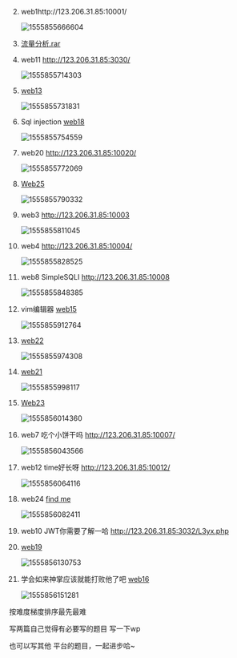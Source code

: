 2. web1http://123.206.31.85:10001/

   ![1555855666604](/img/1555855666604.png)

3. [流量分析.rar]( https://new.bugku.com/upload/流量分析.rar)

   

4. web11 http://123.206.31.85:3030/

   ![1555855714303](img/1555855714303.png)

5. [web13](  http://123.206.31.85:10013/)

   ![1555855731831](img/1555855731831.png)

6. Sql injection  [web18](  http://123.206.31.85:10018/)

   ![1555855754559](/img/1555855754559.png)

7. web20  http://123.206.31.85:10020/

   ![1555855772069](img/1555855772069.png)

8. [Web25](  http://123.206.31.85:10025/)

   ![1555855790332](img/1555855790332.png)

9. web3 http://123.206.31.85:10003

   ![1555855811045](img/1555855811045.png)

10. web4 http://123.206.31.85:10004/

    ![1555855828525](img/1555855828525.png)

11. web8  SimpleSQLI     http://123.206.31.85:10008

    ![1555855848385](img/1555855848385.png)

12. vim编辑器 [web15](  http://123.206.31.85:10015/)

    ![1555855912764](img/1555855912764.png)

13. [web22](  http://123.206.31.85:10022)

    ![1555855974308](img/1555855974308.png)

14. [web21]( http://123.206.31.85:10021/)

    ![1555855998117](img/1555855998117.png)

15. [Web23]( http://123.206.31.85:10023/)

    ![1555856014360](img/1555856014360.png)

16. web7 吃个小饼干吗  http://123.206.31.85:10007/

    ![1555856043566](img/1555856043566.png)

17. web12 time好长呀 http://123.206.31.85:10012/

    ![1555856064116](img/1555856064116.png)

18. web24 [  find me]( http://123.206.31.85:10024/)

    ![1555856082411](img/1555856082411.png)

19. web10 JWT你需要了解一哈  http://123.206.31.85:3032/L3yx.php

    

20. [web19]( http://123.206.31.85:10019/)

    ![1555856130753](img/1555856130753.png)

21. 学会如来神掌应该就能打败他了吧 [web16]( http://123.206.31.85:1616/)

    ![1555856151281](img/1555856151281.png)



按难度梯度排序最先最难

写两篇自己觉得有必要写的题目 写一下wp

也可以写其他 平台的题目，一起进步哈~